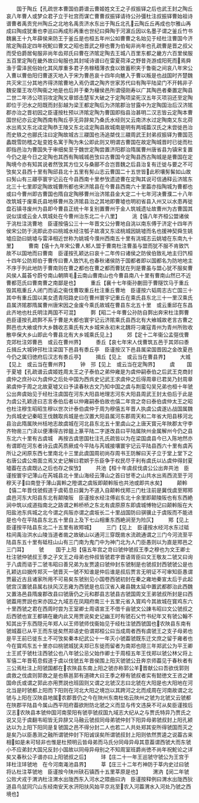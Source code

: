 <!-- { "loadSidebar": true } -->
　　国于陶丘【孔疏世本曹国伯爵谱云曹姬姓文王之子叔振铎之后也武王封之陶丘哀八年曹人或梦众君子立于社宫而谋亡曹曹叔振铎请待公孙彊杜注叔振铎曹始祖诗谱曹者禹贡兖州陶丘之北地名禹贡济水东出于陶丘北孔云陶丘丘再成也尔雅山再成曰陶成犹重也李巡曰再成形再重也世纪曰舜陶于河濵丘因以名墨子谓之釜丘竹书魏襄王十九年薛侯来防王于釜丘是也桓五年州公如曹曹之名始见于经杜注曹国今济隂定陶县定四年祝鮀曰曹文之昭也晋武之穆也曹为伯甸非尚年也孔疏曹是晋之叔父而受伯爵居甸服非尚年齿郑氏曰曹在济隂定陶去王城八百里东都之畿方六百里侯服五百里定陶在畿外故曰甸服也其封域诗谱曰在雷夏荷泽之野昔尧游成阳死而焉舜渔于雷泽民俗始化其风厚重多君子务稼穑薄衣食以致蓄积夹于鲁衞之间哀八年宋公入曹以曹伯阳归曹遂灭地入于宋为曹邑哀十四年向魋入于曹以叛是也战国时齐楚魏共灭宋三分其地齐得济隂曹地入焉仍谓之陶齐世家苏代曰有陶平陆梁门不开韩非子魏安厘王攻尽陶衞之地是也后并于秦为穰侯邑所谓侵刚寿以广其陶邑者秦置定陶县二世二年沛公项羽攻定陶又章邯击楚军大破之于定陶项梁死汉五年灭项羽还至定陶即位于汜水之阳既而封彭越为梁王都定陶后为济隂郡治甘露中为定陶国治后汉济隂郡亦治之晋初因之臣谨按杜预以济隂定陶为曹国即指县治甚明二汉志皆云定陶本曹国世纪亦云定陶西南有陶丘亭无异辞矣乃桑氏水经则又云南济水过定陶南又东北荷水出焉又东北迳定陶恭王陵又东北迳定陶县故城南是明有两城葢汉氏之末尝徙邑治而史轶之也郦氏注曰定陶故城古三鬷国也汤追桀伐三鬷周武王封弟叔振铎为曹国范蠡既雪防稽之耻变姓名寓于陶为朱公即此则又明谓古曹国在故定陶城晋时已徙而杜即指邑治为曹国失于审细矣至于魏世定陶尝置济阳郡治隋属曹州唐省县为镇宋复置今仍之是今日之定陶也其西有陶城城邑攷曰古曹国今定陶县西古陶城是是曹国在定陶境今亦有知其说者然攷其方位又与桑郦不合岂晋魏之后县治复有迁徙与要之不可攷矣又县西十里有陶邱县北十五里有髣山志云曹国二十五世皆此积壤髣髴如山故曰髣山有三鬷亭寰宇记云在今县西南十里参攷遗迹曹在定陶其说可信通释云济隂东北三十七里即定陶故城曹所都也宋济隂县在今曹县西南六十里葢亦指陶城为曹都也　或曰今曹州即古曹国也隋自定陶移曹州治济隂县金大定二十七年河决曹濮二十八年改筑城于废乘氏县地移曹州及济隂县治之其地即曹墟也明初省县入州又以水患再徙盘石镇寻废州为县即今曹县正统十年复别置曹州于金人筑城遗址故曹州为古曹国其说似误或云金人筑城处在今曹州治东北二十八里】
　　洮【僖八年齐桓公盟诸侯于洮杜注洮曹地　臣谨按僖公三十一年晋文公分曹地自洮以南东傅于济定十四年齐侯宋公防于洮即此亦曰桃城水经注瓠子故凟又东迳桃城因姚墟而名也援神契舜生姚墟应劭曰姚墟与雷泽相近世称为姚城今濮州西南五十里有洮城志云姚墟在东南九十里】
　　曹南【僖十九年宋公曹人邾人盟于曹南杜注曹虽与盟而犹不服不肯致饩故不以国地而曰曹南　臣谨按孔颖达曰哀十二年传曰诸侯之防侯伯致礼地主归饩桓十四年公防郑伯于曹传曰曹人致饩礼也春秋诸侯防于国都者即以国都名为防地地主不序于列此地防于曹南则在曹之都也在曹之都而曹犹在列是曹虽与盟心犹不服矣曹风侯人萹荟兮蔚兮南山朝隮毛云南山曹南山也今曹县南八十里有曹南山然已不近曹都范氏曰曹南曹之南鄙是也】
　　重丘【襄十七年衞孙蒯田于曹隧饮马于重丘毁其瓶重丘人闭门而诟之衞伐曹取重丘杜注重丘曹地　臣谨按六韬周志古亡国三十其中有重丘国以美女遗青阳路史曰在曹州寰宇记重丘在乘氏县东北三十一里汉乘氏县属济隂郡隋属曹州唐宋因之金废今乘氏故城在曹县东北五十里　或云重邱在东昌此齐地也杜氏明注两国不可混】
　　鄸【昭二十年曹公孙防自鄸出奔宋杜注鄸曹邑臣谨按孔疏鄸不系于曹是大都也寰宇记云济隂乘氏县西北有大飨城故老言古曹之鄸邑也大飨或作大乡魏收志乘氏有大乡城宋永初末北魏将刁雍寇青州为青州所败收散卒保大乡山即此今曹县北有大乡城乘氏见上】
　　郊【定十二年衞公孟彄伐曹克郊杜注郊曹邑　或云在曹州界】
　　黍丘【哀七年宋人伐曹筑五邑于其郊曰黍丘揖丘大城钟邘杜注梁国下邑县有黍丘亭　臣谨按汉下邑县属梁国晋因之金改夏邑今仍之属归徳府后汉志有黍丘亭】
　　揖丘【见上　或云当在曹县界】
　　大城【见上　或云当在曹州界】
　　钟　邘【见上　或云当在定陶界】
　　虞
　　国于夏墟【孔疏谱云虞姬姓周太王之子泰伯之弟仲雍是为虞仲嗣泰伯之后武王克商封虞仲之庶孙以为虞仲之后处中国为西呉史记武王求虞仲之后得周章已君吴乃封周章弟虞仲于周之北故夏墟又曰予读春秋古文乃知中国之虞与荆蛮勾吴兄弟也桓十年虢公出奔虞始见于经杜注虞国在河东大阳县地理志河东大阳县周武王封太伯后于此是为虞公孔颖逹曰志言泰伯后者以仲雍嗣泰伯故也僖二年宫之竒曰泰伯虞仲太王之昭也杜注穆生昭昭生穆以世次计泰伯虞仲于周为穆僖五年晋人执虞公虞遂亾战国属魏为呉城史记秦昭王伐魏取呉城是也汉置大阳县属河东郡周天和二年省大阳县移河北县治此隋属陜州栝地志故虞城在河北县东北五十里虞山之上唐天寳元年陜郡太守李齐物凿三门渎以便漕得古铧鉏上篆平陆二字遂改县曰平陆属陜州金属解州今仍之县东北六十里有古虞城　再按古虞思国杜注孔氏疏皆以为在梁国虞县今已入陈地然亦有谓即在河东者诗云虞芮质厥成今平陆与芮城接壤寰宇记云平陆县西六十里有虞芮所让之闲原东西七里南北十三里此虞国周初尚存周书王防解曰天子立于堂上堂下之右唐公虞公南面立焉又史记解曰君娯于乐臣争于权民尽于利有虞氏以亾虞仲得封夏墟葢在古虞既亾之后也存之俟攷】
　　共池【桓十年虞叔伐虞公公出奔共池　臣谨按寰宇记薄山在芮城县北十里山海经云薄山之首曰甘枣之山共水出焉西流至于河穆天子曰南登于薄山寘軨之隥谓之虞阪即颠軨阪也共池或即共水矣】
　　颠軨【僖二年晋伐虢假道于虞荀息曰冀为不道入自颠軨伐鄍三门杜注前是冀伐虞至鄍鄍虞邑河东大阳县东北有颠陵阪　臣谨按水经注傅岩东北十余里即颠陵阪也有东西絶涧中筑以成道指南北之路谓之軨桥桥之东北有虞原原东即虞城愽物记曰颠軨阪在大阳盐池东呉城之北今谓之呉阪亦谓之虞坂长二十里战国防曰骐骥止于虞阪而不能进是也今在平陆县东北五十里自上及下七山相重东西絶涧至为险仄】
　　鄍【见上　臣谨按平陆县东北二十五里有故鄍城】
　　三门【见上　臣谨按水经河水东过砥柱间禹治洪水山陵当道者凿之故破山以通河三穿既凿水流疏通谓之三门今河流至平陆县东五十里有砥柱山山有三门南为鬼门中为神门北为人门臣愚则以为直是鄍邑之三门耳】
　　虢
　　国于上阳【僖五年宫之竒曰虢仲虢叔王季之穆也为文王卿士杜注虢仲虢叔王季之子文王之母弟也仲叔皆虢君字晋语胥臣曰文王敬友二虢又曰询于八虞而谘于二虢韦昭曰善兄弟为友贾逵曰虢仲封东虢制是也虢叔封西虢虢公是也孔颖达曰据传郑灭一虢晋灭一虢不知谁是仲后谁是叔后贾言无明证不可审知臣愚谓贾最近古且诸家所用不可易矣东虢别见小国卷西虢初封在秦之雍地秦宣太后于此起虢宫汉置虢县属右扶风汉志雍为西虢是也后汉省入雍县魏太延中置武都郡治此西魏又置洛邑县隋废郡改县曰虢唐仍之元和郡县志虢县古虢国周文王弟虢叔所封是曰西虢葢用贾説也宋亦因之九域志在凤翔府南三十五里元省入寳鸡今其故城在寳鸡东六十里西虢之君在西周时尝为王室卿士周语宣王不借千亩虢文公諌韦昭曰文公虢叔之后西虢也宣王都镐在畿内此又用贾说矣史记幽王时有虢石父竹书纪年又有虢公翰不知其出于东西隠元年郑人以王师虢师伐衞始见于经杜注虢西虢国也农陜县东南有虢城葢已从平王而东徙矣然郑语史伯谓郑桓公曰当成周者西有虞虢王之支子母弟也是平王前已徙东土不可攷矣秦本纪武公十一年灭小虢葢虢既东迁文庶之留于雍者也今在寳鸡东五十里亦曰桃虢城犹夫郑已东徙而留者为南郑也隠三年郑武公为平王卿士王贰于虢杜注西虢公也八年虢公忌父始作卿士于周桓五年王伐郑以虢公林父将上军僖二年晋荀息假道于虞以伐虢五年晋侯围上阳灭虢虢公丑奔京师葢见于春秋者有三公焉杜注上阳虢国都在农陜县东南上阳之虢亦称郭公羊晋献公曰吾欲伐郭则虞救之伐虞则郭救之是也蔡邕郭有道碑大曰王季之穆有虢叔者实有懿徳文王咨之建国命氏或谓之郭此亦用贾説也班固则又谓之北虢汉志曰北虢在大阳是也大阳地在河北当是时虢都上阳而下阳则在河北大阳之境岂以其跨河之北而成周在河南故谓之北虢与上阳在汉陜县地属农郡晋仍之今在陜州东南杜佑云陜州之虢为北虢又云虢都在陜郡平陆县今属山西平阳府葢欲附防北虢之义而显与传文违戾不可从矣臣谨按后汉志农陜县本虢仲国河南荥阳有虢亭虢叔国九域志大纪从之与贾氏特异乃贾氏之说又见于虞翻韦昭皆无异辞又马融云虢叔同母弟虢仲封下阳异母弟虢叔封上阳孔颍达以为上阳下阳同是复虢国之邑不得分封二人也若二人共处郑其安所得虢国而灭之是矣乃以臣愚测之融所谓虢仲封下阳诚误矣所谓虢叔封上阳则依然贾逵之说葢古来相如是未可轻非也惟是杜预明云皆母弟而马氏分同母异母其意葢谓西虢大而东虢小不应弟封大国兄反封小国故以同母异母别之不知周室班爵尚徳不尚年祝鮀论之详矣又春秋公子谱亦曰上阳虢叔之后】
　　玤【庄二十一年王巡虢守虢公为王宫于玤杜注玤虢地　在今河南渑池县界】
　　莘【庄三十二年冇神防于莘内史过曰虢将亾杜注莘虢地　臣谨按今陕州硖石镇西十五里莘原是也】
　　渭汭【闵二年虢公败犬戎于渭汭杜注渭水出陇西东入河水之隈曲曰汭　臣谨按释例曰渭水出陇西狄道县鸟鼠同穴山东经南安天水汧阳扶风始平京兆至农入河葢渭水入河处乃虢之西境也】
